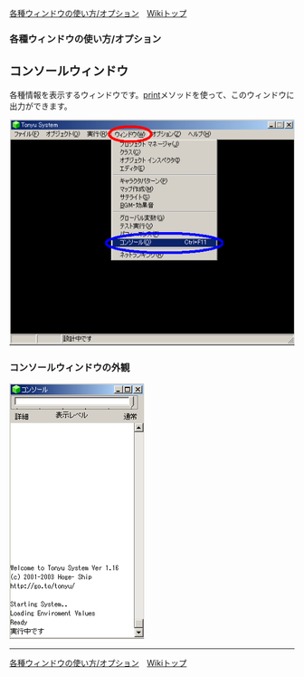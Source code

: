 
[各種ウィンドウの使い方/オプション](./wnd-use-opt)&emsp;[Wikiトップ](./)

<title>各種ウィンドウの使い方/オプション - コンソールウィンドウ</title>

### 各種ウィンドウの使い方/オプション
## コンソールウィンドウ


各種情報を表示するウィンドウです。[print](./rf-object#objectprint)メソッドを使って、このウィンドウに出力ができます。

![console.png](./img/console.png)

### コンソールウィンドウの外観

![console2.png](./img/console2.png)


***

[各種ウィンドウの使い方/オプション](./wnd-use-opt)&emsp;[Wikiトップ](./)

